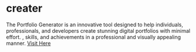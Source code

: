 # creater
The Portfolio Generator is an innovative tool designed to help individuals, professionals, and developers create stunning digital portfolios with minimal effort. , skills, and achievements in a professional and visually appealing manner.
[Visit Here](https://neon-tanuki-340815.netlify.app)
